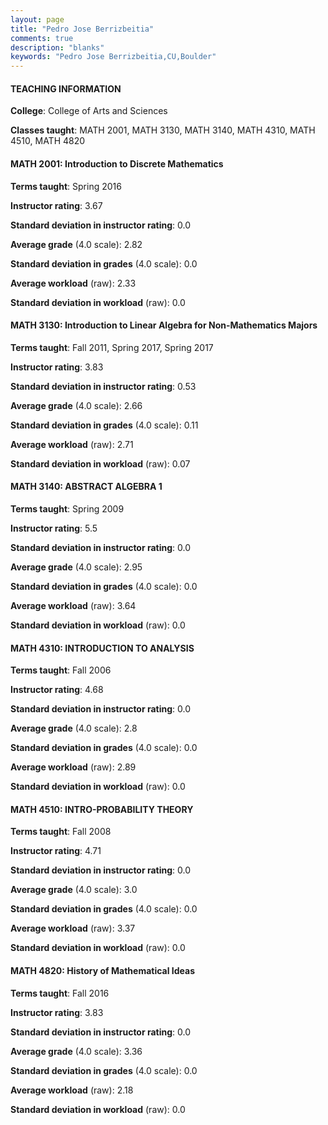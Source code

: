 ```yaml
---
layout: page
title: "Pedro Jose Berrizbeitia" 
comments: true
description: "blanks"
keywords: "Pedro Jose Berrizbeitia,CU,Boulder"
---
```

<head>
<script src="https://ajax.googleapis.com/ajax/libs/jquery/2.1.3/jquery.min.js"></script>
<script src="https://dl.dropboxusercontent.com/s/pc42nxpaw1ea4o9/highcharts.js?dl=0"></script>
<!-- <script src="../assets/js/highcharts.js"></script> -->
<style type="text/css">@font-face {
	font-family: "Bebas Neue";
	src: url(https://www.filehosting.org/file/details/544349/BebasNeue Regular.otf) format("opentype");
	}
	h1.Bebas { 
		font-family: "Bebas Neue", Verdana, Tahoma;
	}
</style>
</head>
	   
#### TEACHING INFORMATION

**College**: College of Arts and Sciences

**Classes taught**: MATH 2001, MATH 3130, MATH 3140, MATH 4310, MATH 4510, MATH 4820

#### MATH 2001: Introduction to Discrete Mathematics

**Terms taught**: Spring 2016

**Instructor rating**: 3.67

**Standard deviation in instructor rating**: 0.0

**Average grade** (4.0 scale): 2.82

**Standard deviation in grades** (4.0 scale): 0.0

**Average workload** (raw): 2.33

**Standard deviation in workload** (raw): 0.0

#### MATH 3130: Introduction to Linear Algebra for Non-Mathematics Majors

**Terms taught**: Fall 2011, Spring 2017, Spring 2017

**Instructor rating**: 3.83

**Standard deviation in instructor rating**: 0.53

**Average grade** (4.0 scale): 2.66

**Standard deviation in grades** (4.0 scale): 0.11

**Average workload** (raw): 2.71

**Standard deviation in workload** (raw): 0.07

#### MATH 3140: ABSTRACT ALGEBRA 1

**Terms taught**: Spring 2009

**Instructor rating**: 5.5

**Standard deviation in instructor rating**: 0.0

**Average grade** (4.0 scale): 2.95

**Standard deviation in grades** (4.0 scale): 0.0

**Average workload** (raw): 3.64

**Standard deviation in workload** (raw): 0.0

#### MATH 4310: INTRODUCTION TO ANALYSIS

**Terms taught**: Fall 2006

**Instructor rating**: 4.68

**Standard deviation in instructor rating**: 0.0

**Average grade** (4.0 scale): 2.8

**Standard deviation in grades** (4.0 scale): 0.0

**Average workload** (raw): 2.89

**Standard deviation in workload** (raw): 0.0

#### MATH 4510: INTRO-PROBABILITY THEORY

**Terms taught**: Fall 2008

**Instructor rating**: 4.71

**Standard deviation in instructor rating**: 0.0

**Average grade** (4.0 scale): 3.0

**Standard deviation in grades** (4.0 scale): 0.0

**Average workload** (raw): 3.37

**Standard deviation in workload** (raw): 0.0

#### MATH 4820: History of Mathematical Ideas

**Terms taught**: Fall 2016

**Instructor rating**: 3.83

**Standard deviation in instructor rating**: 0.0

**Average grade** (4.0 scale): 3.36

**Standard deviation in grades** (4.0 scale): 0.0

**Average workload** (raw): 2.18

**Standard deviation in workload** (raw): 0.0


